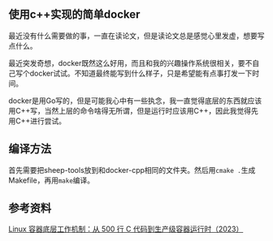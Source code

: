 ## 使用c++实现的简单docker

最近没有什么需要做的事，一直在读论文，但是读论文总是感觉心里发虚，想要写点什么。

最近突发奇想，docker既然这么好用，而且和我的兴趣操作系统很相关，要不自己写个docker试试。不知道最终能写到什么样子，只是希望能有点事打发一下时间。

docker是用Go写的，但是可能我心中有一些执念，我一直觉得底层的东西就应该用C++写，当然上层的命令啥得无所谓，但是运行时应该用C++，因此我觉得先用C++进行尝试。

## 编译方法

首先需要把sheep-tools放到和docker-cpp相同的文件夹。然后用`cmake .`生成Makefile，再用`make`编译。

## 参考资料

[Linux 容器底层工作机制：从 500 行 C 代码到生产级容器运行时（2023）](https://arthurchiao.art/blog/linux-container-and-runtime-zh/)